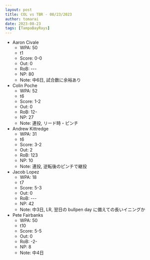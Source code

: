 ```yaml
---
layout: post
title: COL vs TBR - 08/23/2023
author: tomarai
date: 2023-08-23
tags: [TampaBayRays]
---
```


* Aaron Civale
	- WPA: 50
	- t1
	- Score: 0-0
	- Out: 0
	- RoB: ---
	- NP: 80
	- Note: 中6日, 試合数に余裕あり
* Colin Poche
	- WPA: 52
	- t6
	- Score: 1-2
	- Out: 0
	- RoB: 12-
	- NP: 27
	- Note: 連投, リード時・ピンチ
* Andrew Kittredge
	- WPA: 31
	- t6
	- Score: 3-2
	- Out: 2
	- RoB: 123
	- NP: 10
	- Note: 連投, 逆転後のピンチで継投
* Jacob Lopez
	- WPA: 18
	- t7
	- Score: 5-3
	- Out: 0
	- RoB: ---
	- NP: 42
	- Note: 中3日, LR, 翌日の bullpen day に備えての長いイニングか
* Pete Fairbanks
	- WPA: 50
	- t10
	- Score: 5-5
	- Out: 0
	- RoB: -2-
	- NP: 8
	- Note: 中4日

